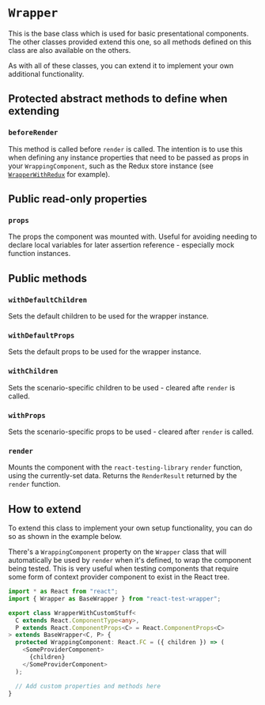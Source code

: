 `Wrapper`
=========

This is the base class which is used for basic presentational components. The other classes provided
extend this one, so all methods defined on this class are also available on the others.

As with all of these classes, you can extend it to implement your own additional functionality.


Protected abstract methods to define when extending
---------------------------------------------------

### `beforeRender`
This method is called before `render` is called. The intention is to use this
when defining any instance properties that need to be passed as props in your `WrappingComponent`,
such as the Redux store instance (see [`WrapperWithRedux`](./WrapperWithRedux.md) for example).


Public read-only properties
---------------------------

### `props`
The props the component was mounted with. Useful for avoiding needing to declare local variables
for later assertion reference - especially mock function instances.


Public methods
--------------

### `withDefaultChildren`
Sets the default children to be used for the wrapper instance.

### `withDefaultProps`
Sets the default props to be used for the wrapper instance.

### `withChildren`
Sets the scenario-specific children to be used - cleared afte `render` is called.

### `withProps`
Sets the scenario-specific props to be used - cleared after `render` is called.

### `render`
Mounts the component with the `react-testing-library` `render` function, using the currently-set data.
Returns the `RenderResult` returned by the `render` function.


How to extend
-------------

To extend this class to implement your own setup functionality, you can do so as shown in the
example below.

There's a `WrappingComponent` property on the `Wrapper` class that will automatically be used by
`render` when it's defined, to wrap the component being tested.
This is very useful when testing components that require some form of context provider component to
exist in the React tree.

```typescript jsx
import * as React from "react";
import { Wrapper as BaseWrapper } from "react-test-wrapper";

export class WrapperWithCustomStuff<
  C extends React.ComponentType<any>,
  P extends React.ComponentProps<C> = React.ComponentProps<C>
> extends BaseWrapper<C, P> {
  protected WrappingComponent: React.FC = ({ children }) => (
    <SomeProviderComponent>
      {children}
    </SomeProviderComponent>
  );

  // Add custom properties and methods here
}
```
